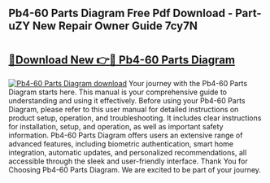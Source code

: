 ## Pb4-60 Parts Diagram Free Pdf Download - Part-uZY New Repair Owner Guide 7cy7N

# <h2><a href="http://dfrbnj.blite.top/?on=Pb4-60+Parts+Diagram">🔗Download New 👉🔴 Pb4-60 Parts Diagram</a></h2>

[![Pb4-60 Parts Diagram download](https://i.imgur.com/lujVjoI.png)](http://dfrbnj.blite.top/?on=Pb4-60+Parts+Diagram)
Your journey with the Pb4-60 Parts Diagram starts here. This manual is your comprehensive guide to understanding and using it effectively. Before using your Pb4-60 Parts Diagram, please refer to this user manual for detailed instructions on product setup, operation, and troubleshooting. It includes clear instructions for installation, setup, and operation, as well as important safety information. Pb4-60 Parts Diagram offers users an extensive range of advanced features, including biometric authentication, smart home integration, automatic updates, and personalized recommendations, all accessible through the sleek and user-friendly interface. Thank You for Choosing Pb4-60 Parts Diagram. We are excited to be part of your journey.
